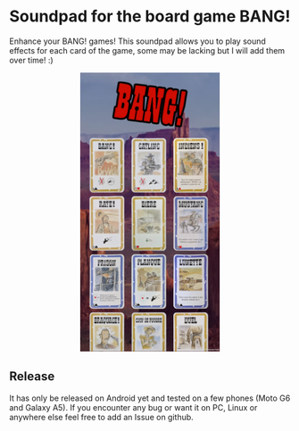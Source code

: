 # Soundpad for the board game BANG!

Enhance your BANG! games! This soundpad allows you to play sound effects for each card of the game, some may be lacking but I will add them over time! :)
<p align="center">
<img src="https://github.com/alexbourgeois/images/blob/master/Bang%20soundpad/screen01.jpg" width="250">
</p>

## Release

It has only be released on Android yet and tested on a few phones (Moto G6 and Galaxy A5). If you encounter any bug or want it on PC, Linux or anywhere else feel free to add an Issue on github.


